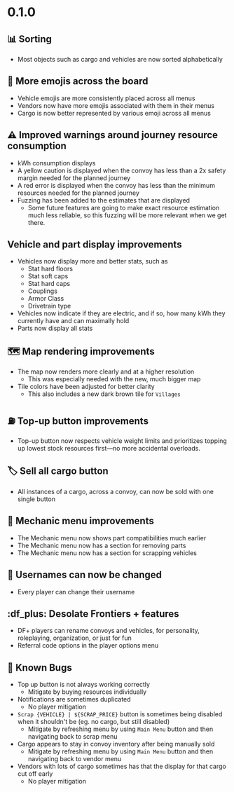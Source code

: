 <!------ 0.1.0 -------------------------------------------------------------------------------------------------------->
# 0.1.0


## 📊 Sorting
- Most objects such as cargo and vehicles are now sorted alphabetically


## 🫥 More emojis across the board
- Vehicle emojis are more consistently placed across all menus
- Vendors now have more emojis associated with them in their menus
- Cargo is now better represented by various emoji across all menus


## ⚠️ Improved warnings around journey resource consumption
- kWh consumption displays
- A yellow caution is displayed when the convoy has less than a 2x safety margin needed for the planned journey
- A red error is displayed when the convoy has less than the minimum resources needed for the planned journey
- Fuzzing has been added to the estimates that are displayed
  - Some future features are going to make exact resource estimation much less reliable, so this fuzzing will be more relevant when we get there.


## Vehicle and part display improvements
- Vehicles now display more and better stats, such as
  - Stat hard floors
  - Stat soft caps
  - Stat hard caps
  - Couplings
  - Armor Class
  - Drivetrain type
- Vehicles now indicate if they are electric, and if so, how many kWh they currently have and can maximally hold
- Parts now display all stats


## 🗺️ Map rendering improvements
- The map now renders more clearly and at a higher resolution
  - This was especially needed with the new, much bigger map
- Tile colors have been adjusted for better clarity
  - This also includes a new dark brown tile for `Villages`


## ⛽️ Top-up button improvements
- Top-up button now respects vehicle weight limits and prioritizes topping up lowest stock resources first—no more accidental overloads.


## 🏷️ Sell all cargo button
- All instances of a cargo, across a convoy, can now be sold with one single button


## 🔧 Mechanic menu improvements
- The Mechanic menu now shows part compatibilities much earlier
- The Mechanic menu now has a section for removing parts
- The Mechanic menu now has a section for scrapping vehicles


## 🪪 Usernames can now be changed
- Every player can change their username


## :df_plus: Desolate Frontiers + features
- DF+ players can rename convoys and vehicles, for personality, roleplaying, organization, or just for fun
- Referral code options in the player options menu


## 🐛 Known Bugs
- Top up button is not always working correctly
  - Mitigate by buying resources individually
- Notifications are sometimes duplicated
  - No player mitigation
- `Scrap {VEHICLE} | ${SCRAP_PRICE}` button is sometimes being disabled when it shouldn't be (eg. no cargo, but still disabled)
  - Mitigate by refreshing menu by using `Main Menu` button and then navigating back to scrap menu
- Cargo appears to stay in convoy inventory after being manually sold
  - Mitigate by refreshing menu by using `Main Menu` button and then navigating back to vendor menu
- Vendors with lots of cargo sometimes has that the display for that cargo cut off early
  - No player mitigation
